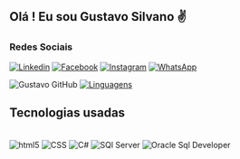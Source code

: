 ## Olá ! Eu sou Gustavo Silvano ✌️

 ### Redes Sociais
[![Linkedin](https://img.shields.io/badge/LinkedIn-0077B5?style=for-the-badge&logo=linkedin&logoColor=white)](https://www.linkedin.com/in/gustavo-silvano-0782301ba/)
[![Facebook](https://img.shields.io/badge/Facebook-1877F2?style=for-the-badge&logo=facebook&logoColor=white)](https://www.facebook.com/gustavo.silvano.587)
[![Instagram](https://img.shields.io/badge/Instagram-E4405F?style=for-the-badge&logo=instagram&logoColor=white)](https://www.instagram.com/gustavo_slvn/)
[![WhatsApp](https://img.shields.io/badge/WhatsApp-25D366?style=for-the-badge&logo=whatsapp&logoColor=white)](http://api.whatsapp.com/send?1=pt_BR&phone=5532984106120)

![Gustavo GitHub](https://github-readme-stats.vercel.app/api?username=Gustavosilvanodasilva&show_icons=true&theme=dracula)
[![Linguagens](https://github-readme-stats.vercel.app/api/top-langs/?username=Gustavosilvanodasilva)](https://github.com/anuraghazra/github-readme-stats)


## Tecnologias usadas

<div style="display: inline_block"><br/>
    <img align="center" alt="html5" src="https://img.shields.io/badge/HTML5-E34F26?style=for-the-badge&logo=html5&logoColor=white"/>
    <img align="center" alt="CSS" src="https://img.shields.io/badge/CSS3-1572B6?style=for-the-badge&logo=css3&logoColor=white"/>
    <img align="center" alt="C#" src="https://img.shields.io/badge/C%23-239120?style=for-the-badge&logo=c-sharp&logoColor=white"/>
    <img align="center" alt="SQl Server" src="https://img.shields.io/badge/Microsoft_SQL_Server-CC2927?style=for-the-badge&logo=microsoft-sql-server&logoColor=white"/>
    <img align="center" alt="Oracle Sql Developer" src="https://img.shields.io/badge/Oracle-F80000?style=for-the-badge&logo=oracle&logoColor=black"/>

</div>
